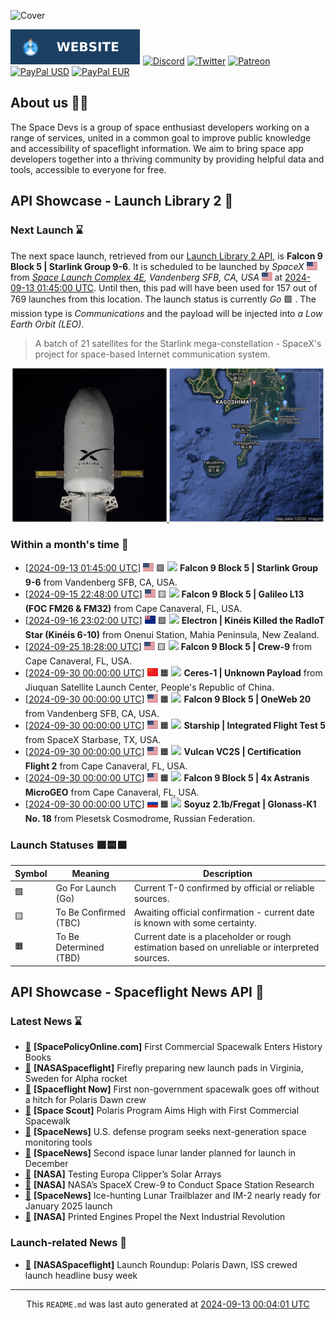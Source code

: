 ![Cover](https://raw.githubusercontent.com/TheSpaceDevs/Tutorials/main/assets/tsd_cover.png)


[![Website](https://raw.githubusercontent.com/TheSpaceDevs/Tutorials/e36b2c250ce7fcd4a801c1ed6cb1f9f9d031696b/assets/badge_tsd_website.svg)](https://thespacedevs.com/)
[![Discord](https://img.shields.io/badge/Discord-%237289DA.svg?style=for-the-badge&logo=discord&logoColor=white)](https://discord.gg/p7ntkNA)
[![Twitter](https://img.shields.io/badge/Twitter-%231DA1F2.svg?style=for-the-badge&logo=Twitter&logoColor=white)](https://twitter.com/TheSpaceDevs)
[![Patreon](https://img.shields.io/badge/Patreon-F96854?style=for-the-badge&logo=patreon&logoColor=white)](https://www.patreon.com/TheSpaceDevs)
[![PayPal USD](https://img.shields.io/badge/PayPal-00457C?style=for-the-badge&logo=paypal&logoColor=white&label=USD)](https://www.paypal.com/donate/?hosted_button_id=UCPX4EL6E9JFA)
[![PayPal EUR](https://img.shields.io/badge/PayPal-00457C?style=for-the-badge&logo=paypal&logoColor=white&label=EUR)](https://www.paypal.com/donate/?hosted_button_id=5S7MGGWJJBHL6)

## About us 🧑‍🚀
The Space Devs is a group of space enthusiast developers working on a range of
services, united in a common goal to improve public knowledge and accessibility
of spaceflight information. We aim to bring space app developers together into a
thriving community by providing helpful data and tools, accessible to everyone
for free.

## API Showcase - Launch Library 2 🚀

### Next Launch ⌛
The next space launch, retrieved from our
<a href="https://thespacedevs.com/llapi">Launch Library 2 API</a>, is
**Falcon 9 Block 5 | Starlink Group 9-6**. It is scheduled to be launched by *SpaceX*
<img width="17" src="https://raw.githubusercontent.com/lipis/flag-icons/main/flags/4x3/us.svg" />
from *<a href="https://en.wikipedia.org/wiki/Vandenberg_Space_Launch_Complex_4#SLC-4E">Space Launch Complex 4E</a>, Vandenberg SFB, CA, USA*
<img width="17" src="https://raw.githubusercontent.com/lipis/flag-icons/main/flags/4x3/us.svg" />
at <a href="https://www.timeanddate.com/worldclock/fixedtime.html?iso=20240913T014500">2024-09-13 01:45:00 UTC</a>.  Until
then, this pad will have been used for 157
out of 769 launches from this location. The launch status is currently
*Go* 🟩 . The mission type is
*Communications* and the payload will be injected
into *a Low Earth Orbit
(LEO)*.
<br>
<blockquote>
  A batch of 21 satellites for the Starlink mega-constellation - SpaceX's project for space-based Internet communication system.
</blockquote>

<p float="left" align="center">
  <a href="https://en.wikipedia.org/wiki/Falcon_9" >
    <img alt="launch-image" width="49%" src="profile/cache/launch_image.png" />
  </a>
  <a href="https://www.google.com/maps?q=34.632,-120.611" >
    <img alt="pad-location" width="49%" src="profile/cache/new_pad_image.png"  />
  </a>
</p>

### Within a month's time 📅
- \[<a href="https://www.timeanddate.com/worldclock/fixedtime.html?iso=20240913T014500">2024-09-13 01:45:00 UTC</a>\]  <img width="17" src="https://raw.githubusercontent.com/lipis/flag-icons/main/flags/4x3/us.svg" /> 🟩  <a href="https://www.google.com/calendar/render?action=TEMPLATE&text=Falcon 9 Block 5 | Starlink Group 9-6&location=Vandenberg SFB, CA, USA&dates=20240913T014500Z%2F20240913T044900Z"><img border="0" width="15" src="https://upload.wikimedia.org/wikipedia/commons/a/a5/Google_Calendar_icon_%282020%29.svg"></a> **Falcon 9 Block 5 | Starlink Group 9-6** from Vandenberg SFB, CA, USA.
- \[<a href="https://www.timeanddate.com/worldclock/fixedtime.html?iso=20240915T224800">2024-09-15 22:48:00 UTC</a>\]  <img width="17" src="https://raw.githubusercontent.com/lipis/flag-icons/main/flags/4x3/us.svg" /> 🟨  <a href="https://www.google.com/calendar/render?action=TEMPLATE&text=Falcon 9 Block 5 | Galileo L13 (FOC FM26 &amp; FM32)&location=Cape Canaveral, FL, USA&dates=20240915T224800Z%2F20240915T233900Z"><img border="0" width="15" src="https://upload.wikimedia.org/wikipedia/commons/a/a5/Google_Calendar_icon_%282020%29.svg"></a> **Falcon 9 Block 5 | Galileo L13 (FOC FM26 & FM32)** from Cape Canaveral, FL, USA.
- \[<a href="https://www.timeanddate.com/worldclock/fixedtime.html?iso=20240916T230200">2024-09-16 23:02:00 UTC</a>\]  <img width="17" src="https://raw.githubusercontent.com/lipis/flag-icons/main/flags/4x3/nz.svg" /> 🟩  <a href="https://www.google.com/calendar/render?action=TEMPLATE&text=Electron | Kinéis Killed the RadIoT Star (Kinéis 6-10)&location=Onenui Station, Mahia Peninsula, New Zealand&dates=20240916T230200Z%2F20240916T230200Z"><img border="0" width="15" src="https://upload.wikimedia.org/wikipedia/commons/a/a5/Google_Calendar_icon_%282020%29.svg"></a> **Electron | Kinéis Killed the RadIoT Star (Kinéis 6-10)** from Onenui Station, Mahia Peninsula, New Zealand.
- \[<a href="https://www.timeanddate.com/worldclock/fixedtime.html?iso=20240925T182800">2024-09-25 18:28:00 UTC</a>\]  <img width="17" src="https://raw.githubusercontent.com/lipis/flag-icons/main/flags/4x3/us.svg" /> 🟨  <a href="https://www.google.com/calendar/render?action=TEMPLATE&text=Falcon 9 Block 5 | Crew-9&location=Cape Canaveral, FL, USA&dates=20240925T182800Z%2F20240925T182800Z"><img border="0" width="15" src="https://upload.wikimedia.org/wikipedia/commons/a/a5/Google_Calendar_icon_%282020%29.svg"></a> **Falcon 9 Block 5 | Crew-9** from Cape Canaveral, FL, USA.
- \[<a href="https://www.timeanddate.com/worldclock/fixedtime.html?iso=20240930T000000">2024-09-30 00:00:00 UTC</a>\]  <img width="17" src="https://raw.githubusercontent.com/lipis/flag-icons/main/flags/4x3/cn.svg" /> 🟧  <a href="https://www.google.com/calendar/render?action=TEMPLATE&text=Ceres-1 | Unknown Payload&location=Jiuquan Satellite Launch Center, People&#x27;s Republic of China&dates=20240930T000000Z%2F20240930T000000Z"><img border="0" width="15" src="https://upload.wikimedia.org/wikipedia/commons/a/a5/Google_Calendar_icon_%282020%29.svg"></a> **Ceres-1 | Unknown Payload** from Jiuquan Satellite Launch Center, People's Republic of China.
- \[<a href="https://www.timeanddate.com/worldclock/fixedtime.html?iso=20240930T000000">2024-09-30 00:00:00 UTC</a>\]  <img width="17" src="https://raw.githubusercontent.com/lipis/flag-icons/main/flags/4x3/us.svg" /> 🟧  <a href="https://www.google.com/calendar/render?action=TEMPLATE&text=Falcon 9 Block 5 | OneWeb 20&location=Vandenberg SFB, CA, USA&dates=20240930T000000Z%2F20240930T000000Z"><img border="0" width="15" src="https://upload.wikimedia.org/wikipedia/commons/a/a5/Google_Calendar_icon_%282020%29.svg"></a> **Falcon 9 Block 5 | OneWeb 20** from Vandenberg SFB, CA, USA.
- \[<a href="https://www.timeanddate.com/worldclock/fixedtime.html?iso=20240930T000000">2024-09-30 00:00:00 UTC</a>\]  <img width="17" src="https://raw.githubusercontent.com/lipis/flag-icons/main/flags/4x3/us.svg" /> 🟧  <a href="https://www.google.com/calendar/render?action=TEMPLATE&text=Starship | Integrated Flight Test 5&location=SpaceX Starbase, TX, USA&dates=20240930T000000Z%2F20240930T000000Z"><img border="0" width="15" src="https://upload.wikimedia.org/wikipedia/commons/a/a5/Google_Calendar_icon_%282020%29.svg"></a> **Starship | Integrated Flight Test 5** from SpaceX Starbase, TX, USA.
- \[<a href="https://www.timeanddate.com/worldclock/fixedtime.html?iso=20240930T000000">2024-09-30 00:00:00 UTC</a>\]  <img width="17" src="https://raw.githubusercontent.com/lipis/flag-icons/main/flags/4x3/us.svg" /> 🟧  <a href="https://www.google.com/calendar/render?action=TEMPLATE&text=Vulcan VC2S | Certification Flight 2&location=Cape Canaveral, FL, USA&dates=20240930T000000Z%2F20240930T000000Z"><img border="0" width="15" src="https://upload.wikimedia.org/wikipedia/commons/a/a5/Google_Calendar_icon_%282020%29.svg"></a> **Vulcan VC2S | Certification Flight 2** from Cape Canaveral, FL, USA.
- \[<a href="https://www.timeanddate.com/worldclock/fixedtime.html?iso=20240930T000000">2024-09-30 00:00:00 UTC</a>\]  <img width="17" src="https://raw.githubusercontent.com/lipis/flag-icons/main/flags/4x3/us.svg" /> 🟧  <a href="https://www.google.com/calendar/render?action=TEMPLATE&text=Falcon 9 Block 5 | 4x Astranis MicroGEO&location=Cape Canaveral, FL, USA&dates=20240930T000000Z%2F20240930T000000Z"><img border="0" width="15" src="https://upload.wikimedia.org/wikipedia/commons/a/a5/Google_Calendar_icon_%282020%29.svg"></a> **Falcon 9 Block 5 | 4x Astranis MicroGEO** from Cape Canaveral, FL, USA.
- \[<a href="https://www.timeanddate.com/worldclock/fixedtime.html?iso=20240930T000000">2024-09-30 00:00:00 UTC</a>\]  <img width="17" src="https://raw.githubusercontent.com/lipis/flag-icons/main/flags/4x3/ru.svg" /> 🟧  <a href="https://www.google.com/calendar/render?action=TEMPLATE&text=Soyuz 2.1b/Fregat | Glonass-K1 No. 18&location=Plesetsk Cosmodrome, Russian Federation&dates=20240930T000000Z%2F20240930T000000Z"><img border="0" width="15" src="https://upload.wikimedia.org/wikipedia/commons/a/a5/Google_Calendar_icon_%282020%29.svg"></a> **Soyuz 2.1b/Fregat | Glonass-K1 No. 18** from Plesetsk Cosmodrome, Russian Federation.


### Launch Statuses 🟩🟨🟧
<p align="center">
    <table class="tg">
    <thead>
      <tr>
        <th class="tg-0pky">Symbol</th>
        <th class="tg-0pky">Meaning</th>
        <th class="tg-0pky">Description</th>
      </tr>
    </thead>
    <tbody>
      <tr>
        <td class="tg-0pky">🟩</td>
        <td class="tg-0pky">Go For Launch (Go)</td>
        <td class="tg-0pky">Current T-0 confirmed by official or reliable sources.</td>
      </tr>
      <tr>
        <td class="tg-0pky">🟨</td>
        <td class="tg-0pky">To Be Confirmed (TBC)</td>
        <td class="tg-0pky">Awaiting official confirmation - current date is known with some certainty.</td>
      </tr>
      <tr>
        <td class="tg-0pky">🟧</td>
        <td class="tg-0pky">To Be Determined (TBD)</td>
        <td class="tg-0pky">Current date is a placeholder or rough estimation based on unreliable or interpreted sources.</td>
      </tr>
    </tbody>
    </table>
</p>

## API Showcase - Spaceflight News API 📰

### Latest News ⌛
- <a href="https://spacepolicyonline.com/news/first-commercial-spacewalk-enters-history-books/" >🔗</a> **[SpacePolicyOnline.com]** First Commercial Spacewalk Enters History Books
- <a href="https://www.nasaspaceflight.com/2024/09/firefly-new-launch-pads-virginia-sweden-alpha/" >🔗</a> **[NASASpaceflight]** Firefly preparing new launch pads in Virginia, Sweden for Alpha rocket
- <a href="https://spaceflightnow.com/2024/09/12/first-non-government-spacewalk-goes-off-without-a-hitch-for-polaris-dawn-crew/" >🔗</a> **[Spaceflight Now]** First non-government spacewalk goes off without a hitch for Polaris Dawn crew
- <a href="https://www.spacescout.info/2024/09/polaris-program-aims-high-with-first-commercial-spacewalk/" >🔗</a> **[Space Scout]** Polaris Program Aims High with First Commercial Spacewalk
- <a href="https://spacenews.com/u-s-defense-program-seeks-next-generation-space-monitoring-tools/" >🔗</a> **[SpaceNews]** U.S. defense program seeks next-generation space monitoring tools
- <a href="https://spacenews.com/second-ispace-lunar-lander-planned-for-launch-in-december/" >🔗</a> **[SpaceNews]** Second ispace lunar lander planned for launch in December
- <a href="https://www.nasa.gov/image-article/testing-europa-clippers-solar-arrays/" >🔗</a> **[NASA]** Testing Europa Clipper’s Solar Arrays
- <a href="https://www.nasa.gov/missions/station/nasas-spacex-crew-9-to-conduct-space-station-research/" >🔗</a> **[NASA]** NASA’s SpaceX Crew-9 to Conduct Space Station Research
- <a href="https://spacenews.com/ice-hunting-lunar-trailblazer-im2-nearly-ready-january-2025-launch/" >🔗</a> **[SpaceNews]** Ice-hunting Lunar Trailblazer and IM-2 nearly ready for January 2025 launch
- <a href="https://www.nasa.gov/technology/tech-transfer-spinoffs/printed-engines-propel-the-next-industrial-revolution/" >🔗</a> **[NASA]** Printed Engines Propel the Next Industrial Revolution


### Launch-related News 🚀

- <a href="https://www.nasaspaceflight.com/2024/09/launch-roundup-090924/" >🔗</a> **[NASASpaceflight]** Launch Roundup: Polaris Dawn, ISS crewed launch headline busy week


<hr>
  <div align="center">
  This <code>README.md</code> was last auto generated at <a href="https://www.timeanddate.com/worldclock/fixedtime.html?iso=20240913T000401">2024-09-13 00:04:01 UTC</a>
  <br>
  <!-- <a href="https://medium.com/@g.h.garrett" target="_blank">Learn to add space launches to your profile here!</a> -->
</div>